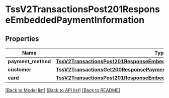# TssV2TransactionsPost201ResponseEmbeddedPaymentInformation

## Properties
Name | Type | Description | Notes
------------ | ------------- | ------------- | -------------
**payment_method** | [**TssV2TransactionsPost201ResponseEmbeddedPaymentInformationPaymentMethod**](TssV2TransactionsPost201ResponseEmbeddedPaymentInformationPaymentMethod.md) |  | [optional] 
**customer** | [**TssV2TransactionsGet200ResponsePaymentInformationCustomer**](TssV2TransactionsGet200ResponsePaymentInformationCustomer.md) |  | [optional] 
**card** | [**TssV2TransactionsPost201ResponseEmbeddedPaymentInformationCard**](TssV2TransactionsPost201ResponseEmbeddedPaymentInformationCard.md) |  | [optional] 

[[Back to Model list]](../README.md#documentation-for-models) [[Back to API list]](../README.md#documentation-for-api-endpoints) [[Back to README]](../README.md)


